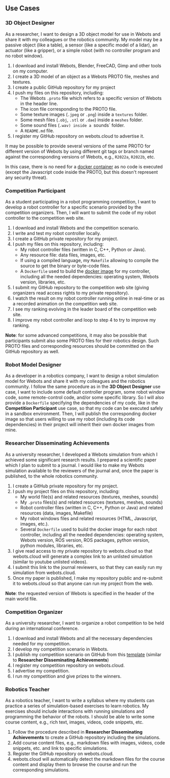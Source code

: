 ## Use Cases

### 3D Object Designer

As a researcher, I want to design a 3D object model for use in Webots and share it with my colleagues or the robotics community.
My model may be a passive object (like a table), a sensor (like a specific model of a lidar), an actuator (like a gripper), or a simple robot (with no controller program and no robot window).

1. I download and install Webots, Blender, FreeCAD, Gimp and other tools on my computer.
2. I create a 3D model of an object as a Webots PROTO file, meshes and textures.
3. I create a public GitHub repository for my project
4. I push my files on this repository, including:
    - The Webots `.proto` file which refers to a specific version of Webots in the header line.
    - The icon file corresponding to the PROTO file.
    - Some texture images (`.jpeg` or `.png`) inside a `textures` folder.
    - Some mesh files (`.obj`, `.stl` or `.dae`) inside a `meshes` folder.
    - Some sound files (`.wav) inside a `sounds` folder.
    - A `README.md` file.
5. I register my GitHub repository on webots.cloud to advertise it.

It may be possible to provide several versions of the same PROTO for different version of Webots by using different git tags or branch named against the corresponding versions of Webots, e.g., `R2022a`, `R2022b`, etc.

In this case, there is no need for a [docker container](https://github.com/cyberbotics/webots-cloud/wiki/Setup-a-Webots-Project-Repository#docker-solution) as no code is executed (except the Javascript code inside the PROTO, but this doesn't represent any security threat).

### Competition Participant

As a student participating in a robot programming competition, I want to develop a robot controller for a specific scenario provided by the competition organizers. Then, I will want to submit the code of my robot controller to the competition web site.

1. I download and install Webots and the competition scenario.
2. I write and test my robot controller locally.
3. I create a GitHub private repository for my project.
4. I push my files on this repository, including:
    - My robot controller files (written in C, C++, Python or Java).
    - Any resource file: data files, images, etc.
    - If using a compiled language, my `Makefile` allowing to compile the source to get the binary or byte-code files.
    - A `Dockerfile` used to build the [docker image](https://github.com/cyberbotics/webots-cloud/wiki/Setup-a-Webots-Project-Repository#docker-solution) for my controller, including all the needed dependencies: operating system, Webots version, libraries, etc.
5. I submit my GitHub repository to the competition web site (giving organizers read access rights to my private repository).
6. I watch the result on my robot controller running online in real-time or as a recorded animation on the competition web site.
7. I see my ranking evolving in the leader board of the competition web site.
8. I improve my robot controller and loop to step 4 to try to improve my ranking.

**Note**: for some advanced competitions, it may also be possible that participants submit also some PROTO files for their robotics design. Such PROTO files and corresponding resources should be committed on the GitHub repository as well.

### Robot Model Designer

As a developer in a robotics company, I want to design a robot simulation model for Webots and share it with my colleagues and the robotics community. I follow the same procedure as in the **3D Object Designer** use case, I want to include some default controller program, some robot window code, some remote-control code, and/or some specific library. So I will also provide a `Dockerfile` specifying the dependencies of my code, like in the **Competition Participant** use case, so that my code can be executed safely in a sandbox environment. Then, I will publish the corresponding docker image so that users willing to use my robot (including its code dependencies) in their project will inherit their own docker images from mine.

### Researcher Disseminating Achievements

As a university researcher, I developed a Webots simulation from which I achieved some significant research results. I prepared a scientific paper which I plan to submit to a journal. I would like to make my Webots simulation available to the reviewers of the journal and, once the paper is published, to the whole robotics community.

1. I create a GitHub private repository for my project.
2. I push my project files on this repository, including:
    - My world file(s) and related resources (textures, meshes, sounds)
    - My `.proto` files(s) and related resources (textures, meshes, sounds)
    - Robot controller files (written in C, C++, Python or Java) and related resources (data, images, Makefile)
    - My robot windows files and related resources (HTML, Javascript, images, etc.).
    - Several `Dockerfile` used to build the docker image for each robot controller, including all the needed dependencies: operating system, Webots version, ROS version, ROS packages, python version, python modules, libraries, etc.
3. I give read access to my private repository to webots.cloud so that webots.cloud will generate a complex link to an unlisted simulation (similar to youtube unlisted videos).
4. I submit this link to the journal reviewers, so that they can easily run my simulation from webots.cloud.
5. Once my paper is published, I make my repository public and re-submit it to webots.cloud so that anyone can run my project from the web.

**Note**: the requested version of Webots is specified in the header of the main world file.

### Competition Organizer

As a university researcher, I want to organize a robot competition to be held during an international conference.

1. I download and install Webots and all the necessary dependencies needed for my competition.
2. I develop my competition scenario in Webots.
3. I publish my competition scenario on GitHub from this [template](https://github.com/cyberbotics/webots-competition-organizer-template) (similar to **Researcher Disseminating Achievements**)
4. I register my competition repository on webots.cloud.
5. I advertise my competition.
6. I run my competition and give prizes to the winners.

### Robotics Teacher

As a robotics teacher, I want to write a syllabus where my students can practice a series of simulation-based exercises to learn robotics. My exercises should include interactions with running simulations and programming the behavior of the robots. I should be able to write some course content, e.g., rich text, images, videos, code snippets, etc.

1. Follow the procedure described in **Researcher Disseminating Achievements** to create a GitHub repository including the simulations.
2. Add course content files, e.g., markdown files with images, videos, code snippets, etc. and link to specific simulations.
3. Register the GitHub repository on webots.cloud.
4. webots.cloud will automatically detect the markdown files for the course content and display them to browse the course and run the corresponding simulations.
